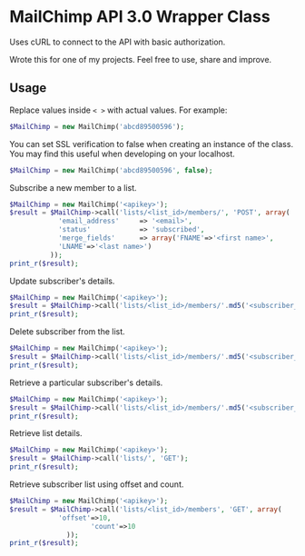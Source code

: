 MailChimp API 3.0 Wrapper Class
===============================

Uses cURL to connect to the API with basic authorization.

Wrote this for one of my projects. Feel free to use, share and improve.


Usage
-----

Replace values inside `< >` with actual values. For example:

```php
$MailChimp = new MailChimp('abcd89500596');
```

You can set SSL verification to false when creating an instance of the class. You may find this useful when developing on your localhost.

```php
$MailChimp = new MailChimp('abcd89500596', false);
```

Subscribe a new member to a list.

```php
$MailChimp = new MailChimp('<apikey>');
$result = $MailChimp->call('lists/<list_id>/members/', 'POST', array(
            'email_address'     => '<email>',
            'status'            => 'subscribed',
            'merge_fields'      => array('FNAME'=>'<first name>', 
            'LNAME'=>'<last name>')
          ));
print_r($result);
```

Update subscriber's details.

```php
$MailChimp = new MailChimp('<apikey>');
$result = $MailChimp->call('lists/<list_id>/members/'.md5('<subscriber_email_address>'), 'PATCH', array('merge_fields' => array('FNAME'=>'<new first name>')));
print_r($result);
```

Delete subscriber from the list.

```php
$MailChimp = new MailChimp('<apikey>');
$result = $MailChimp->call('lists/<list_id>/members/'.md5('<subscriber_email_address>'), 'DELETE');
print_r($result);
```
Retrieve a particular subscriber's details.
```php
$MailChimp = new MailChimp('<apikey>');
$result = $MailChimp->call('lists/<list_id>/members/'.md5('<subscriber_email_address>'), 'GET');
print_r($result);
```

Retrieve list details.

```php
$MailChimp = new MailChimp('<apikey>');
$result = $MailChimp->call('lists/', 'GET');
print_r($result);
```

Retrieve subscriber list using offset and count.

```php
$MailChimp = new MailChimp('<apikey>');
$result = $MailChimp->call('lists/<list_id>/members', 'GET', array(
            'offset'=>10,
				    'count'=>10
		      ));
print_r($result);
```
